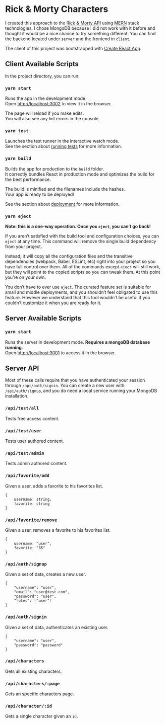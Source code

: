 # Rick & Morty Characters

I created this approach to the [Rick & Morty API](https://rickandmortyapi.com/) using [MERN](https://www.mongodb.com/mern-stack) stack technologies, I chose MongoDB because I did not work with it before and thought it would be a nice chance to try something different. You can find the backend located under `server` and the frontend in `client`.

The client of this project was bootstrapped with [Create React App](https://github.com/facebook/create-react-app).

## Client Available Scripts

In the project directory, you can run:

### `yarn start`

Runs the app in the development mode.\
Open [http://localhost:3002](http://localhost:3002) to view it in the browser.

The page will reload if you make edits.\
You will also see any lint errors in the console.

### `yarn test`

Launches the test runner in the interactive watch mode.\
See the section about [running tests](https://facebook.github.io/create-react-app/docs/running-tests) for more information.

### `yarn build`

Builds the app for production to the `build` folder.\
It correctly bundles React in production mode and optimizes the build for the best performance.

The build is minified and the filenames include the hashes.\
Your app is ready to be deployed!

See the section about [deployment](https://facebook.github.io/create-react-app/docs/deployment) for more information.

### `yarn eject`

**Note: this is a one-way operation. Once you `eject`, you can’t go back!**

If you aren’t satisfied with the build tool and configuration choices, you can `eject` at any time. This command will remove the single build dependency from your project.

Instead, it will copy all the configuration files and the transitive dependencies (webpack, Babel, ESLint, etc) right into your project so you have full control over them. All of the commands except `eject` will still work, but they will point to the copied scripts so you can tweak them. At this point you’re on your own.

You don’t have to ever use `eject`. The curated feature set is suitable for small and middle deployments, and you shouldn’t feel obligated to use this feature. However we understand that this tool wouldn’t be useful if you couldn’t customize it when you are ready for it.

## Server Available Scripts

### `yarn start`

Runs the server in development mode. **Requires a mongoDB database running**.\
Open [http://localhost:3001](http://localhost:3001) to access it in the browser.

## Server API

Most of these calls require that you have authenticated your session through `/api/auth/signin`. You can create a new user with `/api/auth/signup`, and you do need a local service running your MongoDB installation.

### `/api/test/all`
Tests free access content.
### `/api/test/user`
Tests user authored content.
### `/api/test/admin`
Tests admin authored content.
### `/api/favorite/add`
Given a user, adds a favorite to his favorites list. 
```
{
    username: string,
    favorite: string
}
```
### `/api/favorite/remove`
Given a user, removes a favorite to his favorites list. 
```
{
    username: "user",
    favorite: "35"
}
```
### `/api/auth/signup`
Given a set of data, creates a new user. 
```
{
    "username": "user",
    "email": "user@test.com",
    "password": "user",
    "roles": ["user"]
}
```
### `/api/auth/signin`
Given a set of data, authenticates an existing user. 
```
{
    "username": "user",
    "password": "password"
}
```
### `/api/characters`
Gets all existing characters.
### `/api/characters/:page`
Gets an specific characters page.
### `/api/character/:id`
Gets a single character given an `id`.